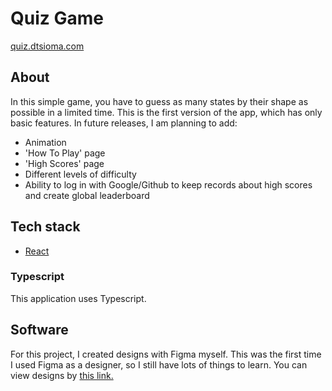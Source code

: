 # Quiz Game

[quiz.dtsioma.com](http://quiz.dtsioma.com)

## About

In this simple game, you have to guess as many states by their shape as possible in a limited time.
This is the first version of the app, which has only basic features. In future releases, I am planning to add:
* Animation
* 'How To Play' page
* 'High Scores' page
* Different levels of difficulty
* Ability to log in with Google/Github to keep records about high scores and create global leaderboard

## Tech stack

* [React](https://reactjs.org)

### Typescript

This application uses Typescript.

## Software

For this project, I created designs with Figma myself. This was the first time I used Figma as a designer, so I still have lots of things to learn. You can view designs by [this link.](https://www.figma.com/file/3Hl2fsZmXI7UUTgTFiwGGJ/Design?node-id=0%3A1)
